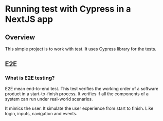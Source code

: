 # Running test with Cypress in a NextJS app

## Overview

This simple project is to work with test. It uses Cypress library for the tests.

## E2E

### What is E2E testing?

E2E mean end-to-end test. This test verifies the working order of a software product in a start-to-finish process. It verifies if all the components of a system can run under real-world scenarios.

It mimics the user. It simulate the user experience from start to finish. Like login, inputs, navigation and events.

